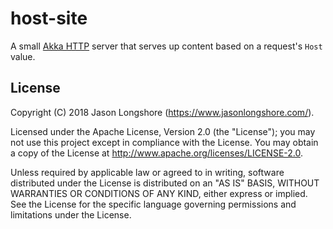 # host-site

A small [Akka HTTP](https://doc.akka.io/docs/akka-http/current/) server that serves up content based on a request's `Host` value.

## License

Copyright (C) 2018 Jason Longshore (https://www.jasonlongshore.com/).

Licensed under the Apache License, Version 2.0 (the "License"); you may not use this project except in compliance with the License. You may obtain a copy of the License at http://www.apache.org/licenses/LICENSE-2.0.

Unless required by applicable law or agreed to in writing, software distributed under the License is distributed on an "AS IS" BASIS, WITHOUT WARRANTIES OR CONDITIONS OF ANY KIND, either express or implied. See the License for the specific language governing permissions and limitations under the License.

